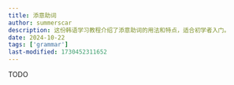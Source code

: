 ```yaml
---
title: 添意助词
author: summerscar
description: 这份韩语学习教程介绍了添意助词的用法和特点，适合初学者入门。
date: 2024-10-22
tags: ['grammar']
last-modified: 1730452311652
---
```

TODO

